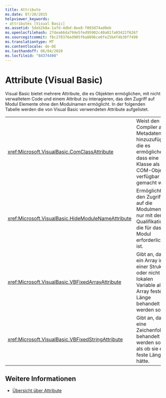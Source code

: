 ```yaml
---
title: Attribute
ms.date: 07/20/2015
helpviewer_keywords:
- attributes [Visual Basic]
ms.assetid: 5deb2b8a-1afd-4dbd-8ee8-f093d74ad0eb
ms.openlocfilehash: 27dea66da794e5fed95902c40a81fa03422f6267
ms.sourcegitcommit: f8c270376ed905f6a8896ce0fe25b4f4b38ff498
ms.translationtype: MT
ms.contentlocale: de-DE
ms.lasthandoff: 06/04/2020
ms.locfileid: "84374498"
---
```

# <a name="attributes-visual-basic"></a>Attribute (Visual Basic)

Visual Basic bietet mehrere Attribute, die es Objekten ermöglichen, mit nicht verwaltetem Code und einem Attribut zu interagieren, das den Zugriff auf Modul Elemente ohne den Modulnamen ermöglicht. In der folgenden Tabelle werden die von Visual Basic verwendeten Attribute aufgelistet.  
  
|||  
|---|---|  
|<xref:Microsoft.VisualBasic.ComClassAttribute>|Weist den Compiler an, Metadaten hinzuzufügen, die es ermöglichen, dass eine Klasse als COM-Objekt verfügbar gemacht wird.|
|<xref:Microsoft.VisualBasic.HideModuleNameAttribute>|Ermöglicht den Zugriff auf die Modulmember nur mit der Qualifikation, die für das Modul erforderlich ist.|
|<xref:Microsoft.VisualBasic.VBFixedArrayAttribute>|Gibt an, dass ein Array in einer Struktur oder nicht lokalen Variable als Array fester Länge behandelt werden soll.|
|<xref:Microsoft.VisualBasic.VBFixedStringAttribute>|Gibt an, dass eine Zeichenfolge behandelt werden soll, als ob sie eine feste Länge hätte.|
  
## <a name="see-also"></a>Weitere Informationen

- [Übersicht über Attribute](../programming-guide/concepts/attributes/index.md)
